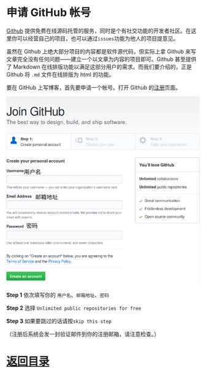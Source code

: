 # 申请 GitHub 帐号

[Github](https://github.com/) 提供免费在线源码托管的服务，同时是个有社交功能的开发者社区。在这里你可以经营自己的项目，也可以通过`issues`功能为他人的项目提意见。

虽然在 Github 上绝大部分项目的内容都是软件源代码，但实际上拿 Github 来写文章完全没有任何问题——建立一个以文章为内容的项目即可。Github 甚至提供了 Markdown 在线排版功能以满足这部分用户的需求。而我们要介绍的，正是 Github 将 `.md` 文件在线排版为 html 的功能。

要在 GitHub 上写博客，首先要申请一个帐号。打开 Github 的[注册](https://github.com/join)页面。

![](./img/join.png)

**Step 1** 依次填写你的 `用户名`、`邮箱地址`、`密码`

**Step 2** 选择 `Unlimited public repositories for free` 

**Step 3** 如果要跳过的话请按`skip this step` 

（注册后系统会发一封验证邮件到你的注册邮箱，请注意检查。）

# [返回目录](./README.md)
